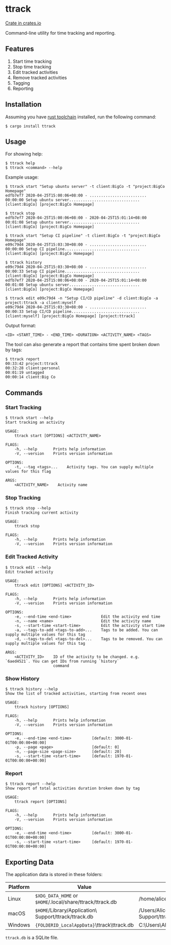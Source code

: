 # ttrack

[Crate in crates.io](https://crates.io/crates/ttrack)

Command-line utility for time tracking and reporting.

## Features

1. Start time tracking
2. Stop time tracking
3. Edit tracked activities
4. Remove tracked activities
5. Tagging
6. Reporting

## Installation

Assuming you have [rust toolchain](https://www.rust-lang.org/tools/install) installed, run the following command:

```
$ cargo install ttrack
```

## Usage

For showing help:

```
$ ttrack help
$ ttrack <command> --help
```

Example usage:

```
$ ttrack start "Setup ubuntu server" -t client:BigCo -t "project:BigCo Homepage"
edfb7ef7 2020-04-25T15:00:06+08:00 - ......................... 00:00:00 Setup ubuntu server............................... [client:BigCo] [project:BigCo Homepage]

$ ttrack stop
edfb7ef7 2020-04-25T15:00:06+08:00 - 2020-04-25T15:01:14+08:00 00:01:08 Setup ubuntu server............................... [client:BigCo] [project:BigCo Homepage]

$ ttrack start "Setup CI pipeline" -t client:BigCo -t "project:BigCo Homepage"
e09c79d4 2020-04-25T15:03:30+08:00 - ......................... 00:00:00 Setup CI pipeline................................. [client:BigCo] [project:BigCo Homepage]

$ ttrack history
e09c79d4 2020-04-25T15:03:30+08:00 - ......................... 00:00:33 Setup CI pipeline................................. [client:BigCo] [project:BigCo Homepage]
edfb7ef7 2020-04-25T15:00:06+08:00 - 2020-04-25T15:01:14+08:00 00:01:08 Setup ubuntu server............................... [client:BigCo] [project:BigCo Homepage]

$ ttrack edit e09c79d4 -n "Setup CI/CD pipeline" -d client:BigCo -a project:ttrack -a client:myself
e09c79d4 2020-04-25T15:03:30+08:00 - ......................... 00:00:33 Setup CI/CD pipeline.............................. [client:myself] [project:BigCo Homepage] [project:ttrack]
```

Output format:

```
<ID> <START_TIME> - <END_TIME> <DURATION> <ACTIVITY_NAME> <TAGS>
```

The tool can also generate a report that contains time spent broken down by tags:

```
$ ttrack report
00:33:42 project:ttrack
00:32:28 client:personal
00:01:19 untagged
00:00:14 client:Big Co
```

## Commands

### Start Tracking

```
$ ttrack start --help
Start tracking an activity

USAGE:
    ttrack start [OPTIONS] <ACTIVITY_NAME>

FLAGS:
    -h, --help       Prints help information
    -V, --version    Prints version information

OPTIONS:
    -t, --tag <tags>...    Activity tags. You can supply multiple values for this flag

ARGS:
    <ACTIVITY_NAME>    Activity name
```

### Stop Tracking

```
$ ttrack stop --help
Finish tracking current activity

USAGE:
    ttrack stop

FLAGS:
    -h, --help       Prints help information
    -V, --version    Prints version information
```

### Edit Tracked Activity

```
$ ttrack edit --help
Edit tracked activity

USAGE:
    ttrack edit [OPTIONS] <ACTIVITY_ID>

FLAGS:
    -h, --help       Prints help information
    -V, --version    Prints version information

OPTIONS:
    -e, --end-time <end-time>             Edit the activity end time
    -n, --name <name>                     Edit the activity name
    -s, --start-time <start-time>         Edit the activity start time
    -a, --tags-to-add <tags-to-add>...    Tags to be added. You can supply multiple values for this tag
    -d, --tags-to-del <tags-to-del>...    Tags to be removed. You can supply multiple values for this tag

ARGS:
    <ACTIVITY_ID>    ID of the activity to be changed. e.g. `6aed4521`. You can get IDs from running `history`
                     command
```

### Show History

```
$ ttrack history --help
Show the list of tracked activities, starting from recent ones

USAGE:
    ttrack history [OPTIONS]

FLAGS:
    -h, --help       Prints help information
    -V, --version    Prints version information

OPTIONS:
    -e, --end-time <end-time>         [default: 3000-01-01T00:00:00+00:00]
    -p, --page <page>                 [default: 0]
    -n, --page-size <page-size>       [default: 20]
    -s, --start-time <start-time>     [default: 1970-01-01T00:00:00+00:00]
```

### Report

```
$ ttrack report --help
Show report of total activities duration broken down by tag

USAGE:
    ttrack report [OPTIONS]

FLAGS:
    -h, --help       Prints help information
    -V, --version    Prints version information

OPTIONS:
    -e, --end-time <end-time>         [default: 3000-01-01T00:00:00+00:00]
    -s, --start-time <start-time>     [default: 1970-01-01T00:00:00+00:00]
```

## Exporting Data

The application data is stored in these folders:

|Platform | Value                                    | Example                                  |
| ------- | ---------------------------------------- | ---------------------------------------- |
| Linux   | `$XDG_DATA_HOME` or `$HOME`/.local/share/ttrack/ttrack.db | /home/alice/.local/share/ttrack/ttrack.db                 |
| macOS   | `$HOME`/Library/Application\ Support/ttrack/ttrack.db      | /Users/Alice/Library/Application\ Support/ttrack/ttrack.db |
| Windows | `{FOLDERID_LocalAppData}`\ttrack\ttrack.db                | C:\Users\Alice\AppData\Local\ttrack\ttrack.db            |

`ttrack.db` is a SQLite file.